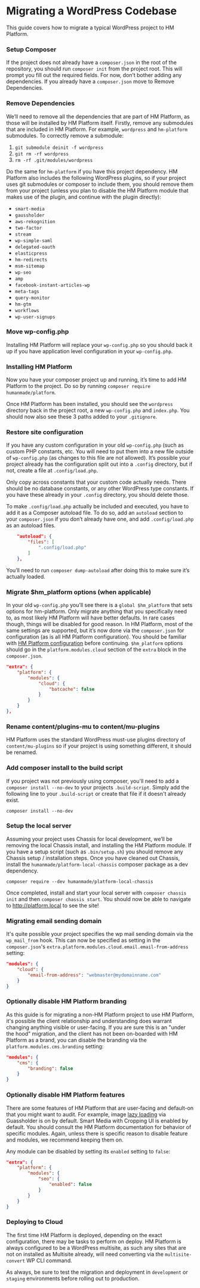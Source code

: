 # Migrating a WordPress Codebase

This guide covers how to migrate a typical WordPress project to HM Platform.

### Setup Composer

If the project does not already have a `composer.json` in the root of the repository, you should run `composer init` from the project root. This will prompt you fill out the required fields. For now, don’t bother adding any dependencies. If you already have a `composer.json` move to Remove Dependencies.

### Remove Dependencies

We’ll need to remove all the dependencies that are part of HM Platform, as those will be installed by HM Platform itself. Firstly, remove any submodules that are included in HM Platform. For example, `wordpress` and `hm-platform` submodules. To correctly remove a submodule:

1. `git submodule deinit -f wordpress`
2. `git rm -rf wordpress`
3. `rm -rf .git/modules/wordpress`

Do the same for `hm-platform` if you have this project dependency. HM Platform also includes the following WordPress plugins, so if your project uses git submodules or composer to include them, you should remove them from your project (unless you plan to disable the HM Platform module that makes use of the plugin, and continue with the plugin directly):

- `smart-media`
- `gaussholder`
- `aws-rekognition`
- `two-factor`
- `stream`
- `wp-simple-saml`
- `delegated-oauth`
- `elasticpress`
- `hm-redirects`
- `msm-sitemap`
- `wp-seo`
- `amp`
- `facebook-instant-articles-wp`
- `meta-tags`
- `query-monitor`
- `hm-gtm`
- `workflows`
- `wp-user-signups`

### Move wp-config.php

Installing HM Platform will replace your `wp-config.php` so you should back it up if you have application level configuration in your `wp-config.php`.

### Installing HM Platform

Now you have your composer project up and running, it’s time to add HM Platform to the project. Do so by running `composer require humanmade/platform`.

Once HM Platform has been installed, you should see the `wordpress` directory back in the project root, a new `wp-config.php` and `index.php`. You should now also see these 3 paths added to your `.gitignore`.

### Restore site configuration

If you have any custom configuration in your old `wp-config.php` (such as custom PHP constants, etc. You will need to put them into a new file outside of `wp-config.php` (as changes to this file are not allowed). It’s possible your project already has the configuration split out into a `.config` directory, but if not, create a file at `.config/load.php`.

Only copy across constants that your custom code actually needs. There should be no database constants, or any other WordPress type constants. If you have these already in your `.config` directory, you should delete those.

To make `.config/load.php` actually be included and executed, you have to add it as a Composer autoload file. To do so, add an `autoload` section to your `composer.json` if you don’t already have one, and add `.config/load.php` as an autoload files.

```json
	"autoload": {
		"files": [
			".config/load.php"
		]
	},
```

You’ll need to run `composer dump-autoload` after doing this to make sure it’s actually loaded.

### Migrate $hm_platform options (when applicable)

In your old `wp-config.php` you’ll see there is a `global $hm_platform` that sets options for hm-platform. Only migrate anything that you specifically need to, as most likely HM Platform will have better defaults. In rare cases though, things will be disabled for good reason. In HM Platform, most of the same settings are supported, but it’s now done via the `composer.json` for configuration (as is all HM Platform configuration). You should be familiar with [HM Platform configuration](docs://getting-started/configuration.md) before continuing. `$hm_platform` options should go in the `platform.modules.cloud` section of the `extra` block in the `composer.json`.

```json
"extra": {
	"platform": {
		"modules": {
			"cloud": {
				"batcache": false
			}
		}
	}
},

```

### Rename content/plugins-mu to content/mu-plugins

HM Platform uses the standard WordPress must-use plugins directory of `content/mu-plugins` so if your project is using something different, it should be renamed.

### Add composer install to the build script

If you project was not previously using composer, you'll need to add a `composer install --no-dev` to your projects `.build-script`. Simply add the following line to your `.build-script` or create that file if it doesn't already exist.

```
composer install --no-dev
```

### Setup the local server

Assuming your project uses Chassis for local development, we’ll be removing the local Chassis install, and installing the HM Platform module. If you have a setup script (such as `.bin/setup.sh`) you should remove any Chassis setup / installation steps.
Once you have cleaned out Chassis, install the `humanmade/platform-local-chassis` composer package as a dev dependency.

```
composer require --dev humanmade/platform-local-chassis
```

Once completed, install and start your local server with `composer chassis init` and then `composer chassis start`. You should now be able to navigate to http://platform.local to see the site!

### Migrating email sending domain

It's quite possible your project specifies the wp mail sending domain via the `wp_mail_from` hook. This can now be specified as setting in the `composer.json`'s `extra.platform.modules.cloud.email.email-from-address` setting:

```json
"modules": {
    "cloud": {
        "email-from-address": "webmaster@mydomainname.com"
    }
}
```

### Optionally disable HM Platform branding

As this guide is for migrating a non-HM Platform project to use HM Platform, it's possible the client relationship and understanding does warrant changing anything visible or user-facing. If you are sure this is an "under the hood" migration, and the client has not been on-boarded with HM Platform as a brand, you can disable the branding via the `platform.modules.cms.branding` setting:

```json
"modules": {
    "cms": {
        "branding": false
    }
}
```

### Optionally disable HM Platform features

There are some features of HM Platform that are user-facing and default-on that you might want to audit. For example, image [lazy loading](docs://media/lazy-loading.md) via Guassholder is on by default. Smart Media with Cropping UI is enabled by default. You should consult the HM Platform documentation for behavior of specific modules. Again, unless there is specific reason to disable feature and modules, we recommend keeping them on.

Any module can be disabled by setting its `enabled` setting to `false`:

```json
"extra": {
	"platform": {
		"modules": {
			"seo": {
				"enabled": false
			}
		}
	}
}
```

### Deploying to Cloud

The first time HM Platform is deployed, depending on the exact configuration, there may be tasks to perform on deploy. HM Platform is always configured to be a WordPress multisite, as such any sites that are not on installed as Multisite already, will need converting via the `multisite-convert` WP CLI command.

As always, be sure to test the migration and deployment in `development` or `staging` environments before rolling out to production.
